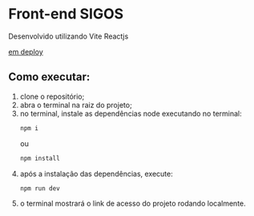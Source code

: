# Front-end SIGOS

Desenvolvido utilizando Vite Reactjs

[em deploy](https://frontend-ny2c.onrender.com)

## Como executar:
1. clone o repositório;
2. abra o terminal na raiz do projeto;
3. no terminal, instale as dependências node executando no terminal:
   ```bash
   npm i
   ```
   ou
   ```bash
   npm install
   ```
5. após a instalação das dependências, execute:
   ```
   npm run dev
   ```
6. o terminal mostrará o link de acesso do projeto rodando localmente.
